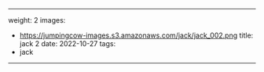 
---
weight: 2
images:
- https://jumpingcow-images.s3.amazonaws.com/jack/jack_002.png
title: jack 2
date: 2022-10-27
tags:
- jack
---
